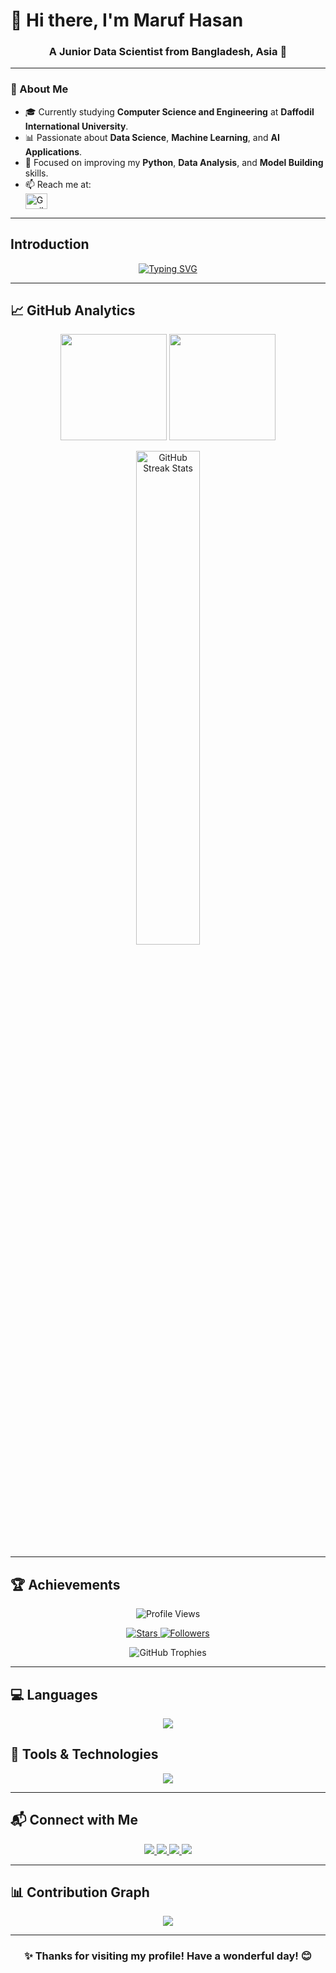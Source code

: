 # 👋 Hi there, I'm **Maruf Hasan**

<h3 align="center">A Junior Data Scientist from Bangladesh, Asia 🥸</h3>

---

### 🧠 About Me
- 🎓 Currently studying **Computer Science and Engineering** at **Daffodil International University**.  
- 📊 Passionate about **Data Science**, **Machine Learning**, and **AI Applications**.  
- 🌱 Focused on improving my **Python**, **Data Analysis**, and **Model Building** skills.  
- 📫 Reach me at:  
  <a href="mailto:maruf573015@gmail.com" target="_blank">
    <img align="center" src="https://upload.wikimedia.org/wikipedia/commons/7/7e/Gmail_icon_%282020%29.svg" alt="Gmail" height="25" width="35"/>
  </a>

---

## Introduction
<p align="center">
<a href="https://git.io/typing-svg"><img src="https://readme-typing-svg.demolab.com?font=Fira+Code&weight=500&size=25&pause=1000&color=F78100&center=true&width=800&height=60&lines=Passionate+Data+Scientist+from+Bangladesh+🇧🇩;Skilled+in+Python%2C+Pandas%2C+NumPy%2C+Scikit-learn;Experienced+in+Machine+Learning+and+Deep+Learning;Building+Projects+with+Data+Visualization+and+AI+Models;Always+Learning+New+Trends+in+Data+Science+📊" alt="Typing SVG" /></a>
</p>

---

## 📈 GitHub Analytics
<p align="center">
  <img height="170em" src="https://github-readme-stats.vercel.app/api?username=maruf5730&show_icons=true&theme=default&hide_border=true&count_private=true&include_all_commits=true" />
  <img height="170em" src="https://github-readme-stats.vercel.app/api/top-langs/?username=maruf5730&layout=compact&langs_count=8&hide_border=true&theme=default" />
</p>

<p align="center">
  <img width="45%" src="https://github-readme-streak-stats.herokuapp.com/?user=maruf5730&theme=default&hide_border=true" alt="GitHub Streak Stats" />
</p>

---

## 🏆 Achievements
<p align="center">
  <img src="https://komarev.com/ghpvc/?username=maruf5730&style=flat-square&color=0e75b6" alt="Profile Views" />
</p>

<p align="center">
  <a href="https://github.com/maruf5730?tab=repositories&sort=stargazers">
    <img alt="Stars" src="https://custom-icon-badges.demolab.com/github/stars/maruf5730?color=0E75B6&style=flat-square&logo=star&label=Stars"/>
  </a>
  <a href="https://github.com/maruf5730?tab=followers">
    <img alt="Followers" src="https://custom-icon-badges.demolab.com/github/followers/maruf5730?color=0E75B6&style=flat-square&logo=person-add&label=Followers"/>
  </a>
</p>

<p align="center">
  <img src="https://github-profile-trophy.vercel.app/?username=maruf5730&theme=flat&column=4&margin-w=15&margin-h=15" alt="GitHub Trophies" />
</p>

---

## 💻 Languages
<p align="center">
  <a href="https://skillicons.dev">
    <img src="https://skillicons.dev/icons?i=py,c,cpp,java&perline=5" />
  </a>
</p>

## 🧰 Tools & Technologies
<p align="center">
  <a href="https://skillicons.dev">
    <img src="https://skillicons.dev/icons?i=vscode,git,github,docker,vercel,netlify,postman,figma,vite&perline=5" />
  </a>
</p>

---

## 📬 Connect with Me
<p align="center">
  <a href="https://www.linkedin.com/in/md-maruf-hasan-150365242/">
    <img src="https://img.shields.io/badge/LinkedIn-0A66C2?style=flat-square&logo=linkedin&logoColor=white"/>
  </a>
  <a href="https://www.facebook.com/maruf.hasan.5730">
    <img src="https://img.shields.io/badge/Facebook-1877F2?style=flat-square&logo=facebook&logoColor=white"/>
  </a>
  <a href="https://x.com/">
    <img src="https://img.shields.io/badge/Twitter-1DA1F2?style=flat-square&logo=twitter&logoColor=white"/>
  </a>
  <a href="https://wa.me/+8801784925341">
    <img src="https://img.shields.io/badge/WhatsApp-25D366?style=flat-square&logo=whatsapp&logoColor=white"/>
  </a>
</p>

---

## 📊 Contribution Graph
<p align="center">
  <img src="https://github-readme-activity-graph.vercel.app/graph?username=maruf5730&custom_title=Contribution%20Graph&bg_color=ffffff&color=0059B3&line=0E75B6&point=0073E6&area=true&hide_border=true" />
</p>

---

<h3 align="center">✨ Thanks for visiting my profile! Have a wonderful day! 😊</h3>
